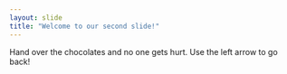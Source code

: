 ```yaml
---
layout: slide
title: "Welcome to our second slide!"
---
```

Hand over the chocolates and no one gets hurt.
Use the left arrow to go back!
